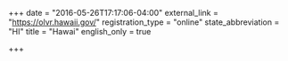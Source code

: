 +++
date = "2016-05-26T17:17:06-04:00"
external_link = "https://olvr.hawaii.gov/"
registration_type = "online"
state_abbreviation = "HI"
title = "Hawai"
english_only = true

+++
